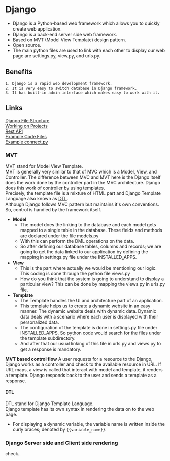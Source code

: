 # Django

- Django is a Python-based web framework which allows you to quickly create web application.
- Django is a back-end server side web framework.
- Based on MVT (Model View Template) design pattern.
- Open source.
- The main python files are used to link with each other to display our web page are settings.py, view.py, and urls.py.

## Benefits
    1. Django is a rapid web development framework.
    2. It is very easy to switch database in Django framework.
    3. It has built-in admin interface which makes easy to work with it.
    
## Links
[Django File Structure](file-structure.md)  
[Working on Projects](working-on-project.md)    
[Rest API](Api/base.md)  
[Example Code Files](Example/base.md)  
[Example connect.py](Example/connect.md)  

### MVT

MVT stand for Model View Template.  
MVT is generally very similar to that of MVC which is a Model, View, and Controller. The difference between MVC and MVT here is the Django itself does the work done by the controller part in the MVC architecture. Django does this work of controller by using templates.  
Precisely, the template file is a mixture of HTML part and Django Template Language also known as [DTL](###DTL).  
Although Django follows MVC pattern but maintains it's own conventions. So, control is handled by the framework itself.

- **Model**
  - The model does the linking to the database and each model gets mapped to a single table in the database. These fields and methods are declared under the file models.py
  - With this can perform the DML operations on the data.
  - So after defining our database tables, columns and records; we are going to get the data linked to our application by defining the mapping in settings.py file under the INSTALLED_APPS.
- **View**
  - This is the part where actually we would be mentioning our logic. This coding is done through the python file views.py
  - How do you think that the system is going to understand to display a particular view? This can be done by mapping the views.py in urls.py file.
- **Template**
  - The Template handles the UI and architecture part of an application.
  - This template helps us to create a dynamic website in an easy manner. The dynamic website deals with dynamic data. Dynamic data deals with a scenario where each user is displayed with their personalized data.
  - The configuration of the template is done in settings.py file under INSTALLED_APPS. So python code would search for the files under the template subdirectory.
  - And after that our usual linking of this file in urls.py and views.py to get a response is mandatory.

**MVT based control flow**
A user requests for a resource to the Django, Django works as a controller and check to the available resource in URL.
If URL maps, a view is called that interact with model and template, it renders a template.
Django responds back to the user and sends a template as a response.

#### DTL
DTL stand for Django Template Language.  
Django template has its own syntax in rendering the data on to the web page.  
- For displaying a dynamic variable, the variable name is written inside the curly braces; denoted by ```{{variable_name}}```.


### Django Server side and Client side rendering
check..
